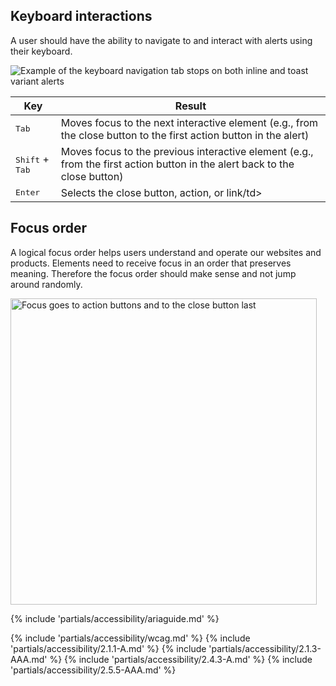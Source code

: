 ## Keyboard interactions

A user should have the ability to navigate to and interact with alerts using their keyboard.

<uxdot-example width-adjustment="456px">
  <img src="../alert-a11y-keyboard-interactions.svg" alt="Example of the keyboard navigation tab stops on both inline and toast variant alerts">
</uxdot-example>

<rh-table>
  <table>
    <thead>
      <tr>
        <th scope="col" data-label="Key">Key</th>
        <th scope="col" data-label="Result">Result</th>
      </tr>
    </thead>
    <tbody>
      <tr>
        <td data-label="Key"><kbd>Tab</kbd></td>
        <td data-label="Result">Moves focus to the next interactive element (e.g., from the close button to the first action button in the alert)</td>
      </tr>
      <tr>
        <td data-label="Key"><kbd>Shift</kbd> + <kbd>Tab</kbd></td>
        <td data-label="Result">Moves focus to the previous interactive element (e.g., from the first action button in the alert back to the close button)</td>
      </tr>
      <tr>
        <td data-label="Key"><kbd>Enter</kbd></td>
        <td data-label="Result">Selects the close button, action, or link/td>
      </tr>
    </tbody>
  </table>
</rh-table>

## Focus order

A logical focus order helps users understand and operate our websites and products. Elements need to receive focus in an order that preserves meaning. Therefore the focus order should make sense and not jump around randomly.

<uxdot-example width-adjustment="456px">
  <img src="../alert-a11y-focus-order.svg" alt="Focus goes to action buttons and to the close button last" width="490px">
</uxdot-example>

{% include 'partials/accessibility/ariaguide.md' %}

{% include 'partials/accessibility/wcag.md' %}
{% include 'partials/accessibility/2.1.1-A.md' %}
{% include 'partials/accessibility/2.1.3-AAA.md' %}
{% include 'partials/accessibility/2.4.3-A.md' %}
{% include 'partials/accessibility/2.5.5-AAA.md' %}
